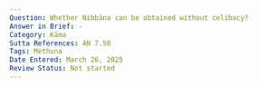 ```yaml
---
Question: Whether Nibbāna can be obtained without celibacy?
Answer in Brief: -
Category: Kāma
Sutta References: AN 7.50
Tags: Methuna
Date Entered: March 26, 2025
Review Status: Not started
---
```

